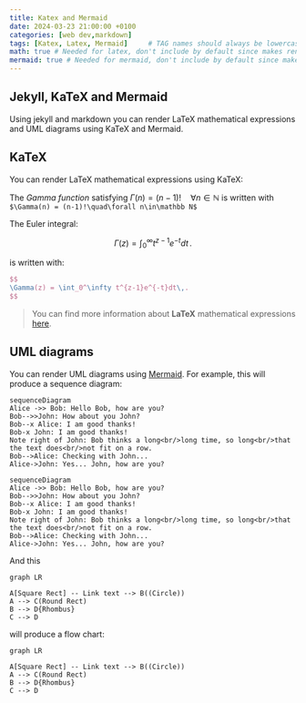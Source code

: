```yaml
---
title: Katex and Mermaid
date: 2024-03-23 21:00:00 +0100
categories: [web dev,markdown]
tags: [Katex, Latex, Mermaid]     # TAG names should always be lowercase
math: true # Needed for latex, don't include by default since makes rendering a bit slower
mermaid: true # Needed for mermaid, don't include by default since make rendering a bit slower
---
```

## Jekyll, KaTeX and Mermaid
Using jekyll and markdown you can render LaTeX mathematical expressions and UML diagrams using KaTeX and Mermaid.

## KaTeX
You can render LaTeX mathematical expressions using KaTeX:

The *Gamma function* satisfying $\Gamma(n) = (n-1)!\quad\forall n\in\mathbb N$ is written with   `$\Gamma(n) = (n-1)!\quad\forall n\in\mathbb N$`

The Euler integral:

$$
\Gamma(z) = \int_0^\infty t^{z-1}e^{-t}dt\,.
$$

is written with:

```latex
$$
\Gamma(z) = \int_0^\infty t^{z-1}e^{-t}dt\,.
$$
```


> You can find more information about **LaTeX** mathematical expressions [here](https://meta.math.stackexchange.com/questions/5020/mathjax-basic-tutorial-and-quick-reference).

## UML diagrams

You can render UML diagrams using [Mermaid](https://mermaidjs.github.io/). For example, this will produce a sequence diagram:

```
sequenceDiagram
Alice ->> Bob: Hello Bob, how are you?
Bob-->>John: How about you John?
Bob--x Alice: I am good thanks!
Bob-x John: I am good thanks!
Note right of John: Bob thinks a long<br/>long time, so long<br/>that the text does<br/>not fit on a row.
Bob-->Alice: Checking with John...
Alice->John: Yes... John, how are you?
```

```mermaid
sequenceDiagram
Alice ->> Bob: Hello Bob, how are you?
Bob-->>John: How about you John?
Bob--x Alice: I am good thanks!
Bob-x John: I am good thanks!
Note right of John: Bob thinks a long<br/>long time, so long<br/>that the text does<br/>not fit on a row.
Bob-->Alice: Checking with John...
Alice->John: Yes... John, how are you?
```

And this

```
graph LR

A[Square Rect] -- Link text --> B((Circle))
A --> C(Round Rect)
B --> D{Rhombus}
C --> D
```

 will produce a flow chart:

```mermaid
graph LR

A[Square Rect] -- Link text --> B((Circle))
A --> C(Round Rect)
B --> D{Rhombus}
C --> D
```
